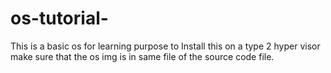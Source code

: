 # os-tutorial-
This is a basic os for learning purpose
to Install this on a type 2 hyper visor
make sure that the os img is in same 
file of the source code file.
